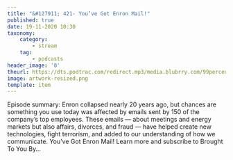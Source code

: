 ```yaml
---
title: "&#127911; 421- You’ve Got Enron Mail!"
published: true
date: 19-11-2020 10:30
taxonomy:
    category:
        - stream
    tag:
        - podcasts
header_image: '0'
theurl: https://dts.podtrac.com/redirect.mp3/media.blubrry.com/99percentinvisible/dovetail.prxu.org/96/a3daaa79-b1bb-47c5-bfce-ca0c89cd24ef/421_You_ve_Got_Enron_Mail_pt01.mp3
image: artwork-resized.png
template: item
--- 
```

Episode summary: Enron collapsed nearly 20 years ago, but chances are something you use today was affected by emails sent by 150 of the company’s top employees. These emails — about meetings and energy markets but also affairs, divorces, and fraud — have helped create new technologies, fight terrorism, and added to our understanding of how we communicate. You’ve Got Enron Mail! Learn more and subscribe to Brought To You By…
